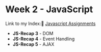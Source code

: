 # Week 2 - JavaScript

Link to my Index:🔗 [Javascript Assignments](https://users.metropolia.fi/~onnikiv/Web-Sovelluskehitys/Week-2/)


* **JS-Recap 3** -  DOM   
* **JS-Recap 4** - Event Handling   
* **JS-Recap 5** - AJAX   
